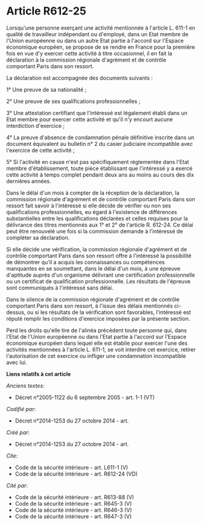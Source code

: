 # Article R612-25

Lorsqu'une personne exerçant une activité mentionnée à l'article L. 611-1 en qualité de travailleur indépendant ou d'employé,
dans un Etat membre de l'Union européenne ou dans un autre Etat partie à l'accord sur l'Espace économique européen, se
propose de se rendre en France pour la première fois en vue d'y exercer cette activité à titre occasionnel, il en fait la
déclaration à la commission régionale d'agrément et de contrôle comportant Paris dans son ressort. 

La déclaration est accompagnée des documents suivants : 

1° Une preuve de sa nationalité ; 

2° Une preuve de ses qualifications professionnelles ; 

3° Une attestation certifiant que l'intéressé est légalement établi dans un Etat membre pour exercer cette activité et qu'il
n'y encourt aucune interdiction d'exercice ; 

4° La preuve d'absence de condamnation pénale définitive inscrite dans un document équivalent au bulletin n° 2 du casier
judiciaire incompatible avec l'exercice de cette activité ; 

5° Si l'activité en cause n'est pas spécifiquement réglementée dans l'Etat membre d'établissement, toute pièce établissant
que l'intéressé y a exercé cette activité à temps complet pendant deux ans au moins au cours des dix dernières années. 

Dans le délai d'un mois à compter de la réception de la déclaration, la commission régionale d'agrément et de contrôle
comportant Paris dans son ressort fait savoir à l'intéressé si elle décide de vérifier ou non ses qualifications
professionnelles, eu égard à l'existence de différences substantielles entre les qualifications déclarées et celles requises
pour la délivrance des titres mentionnés aux 1° et 2° de l'article R. 612-24. Ce délai peut être renouvelé une fois si la
commission demande à l'intéressé de compléter sa déclaration. 

Si elle décide une vérification, la commission régionale d'agrément et de contrôle comportant Paris dans son ressort offre à
l'intéressé la possibilité de démontrer qu'il a acquis les connaissances ou compétences manquantes en se soumettant, dans le
délai d'un mois, à une épreuve d'aptitude auprès d'un organisme délivrant une certification professionnelle ou un certificat
de qualification professionnelle. Les résultats de l'épreuve sont communiqués à l'intéressé sans délai. 

Dans le silence de la commission régionale d'agrément et de contrôle comportant Paris dans son ressort, à l'issue des délais
mentionnés ci-dessus, ou si les résultats de la vérification sont favorables, l'intéressé est réputé remplir les conditions
d'exercice imposées par la présente section. 

Perd les droits qu'elle tire de l'alinéa précédent toute personne qui, dans l'Etat de l'Union européenne ou dans l'Etat
partie à l'accord sur l'Espace économique européen dans lequel elle est établie pour exercer l'une des activités mentionnées
à l'article L. 611-1, se voit interdire cet exercice, retirer l'autorisation de cet exercice ou infliger une condamnation
incompatible avec lui.

**Liens relatifs à cet article**

_Anciens textes_:

  - Décret n°2005-1122 du 6 septembre 2005 - art. 1-1 (VT)

_Codifié par_:

  - Décret n°2014-1253 du 27 octobre 2014 - art.

_Créé par_:

  - Décret n°2014-1253 du 27 octobre 2014 - art.

_Cite_:

  - Code de la sécurité intérieure - art. L611-1 (V)
  - Code de la sécurité intérieure - art. R612-24 (VD)

_Cité par_:

  - Code de la sécurité intérieure - art. R613-88 (V)
  - Code de la sécurité intérieure - art. R645-3 (V)
  - Code de la sécurité intérieure - art. R646-3 (V)
  - Code de la sécurité intérieure - art. R647-3 (V)
